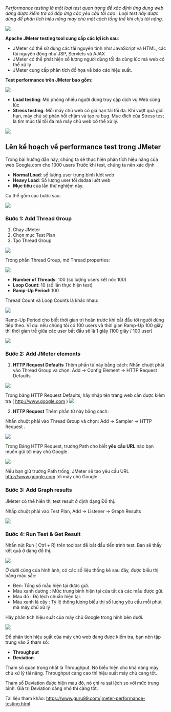 *Performance testing là một loại test quan trọng để xác định ứng dụng web đang được kiểm tra có đáp ứng các yêu cầu tải cao . Loại test này được dùng để phân tích hiệu năng máy chủ một cách tổng thể khi chịu tải nặng.*

![](https://images.viblo.asia/ec05af0d-2517-4f52-b340-4dd13ba15477.PNG)


**Apache JMeter testing tool cung cấp các lợi ích sau**:

- JMeter có thể sử dụng các tài nguyên tĩnh như JavaScript và HTML, các tài nguyên động như JSP, Servlets và AJAX
- JMeter có thể phát hiện số lượng người dùng tối đa cùng lúc mà web có thể xử lý
- JMeter cung cấp phân tích đồ họa về báo cáo hiệu suất.

**Test performance trên JMeter bao gồm**: 

![](https://images.viblo.asia/a111fc59-4783-40b9-a1fc-70aa07bb4c53.png)

- **Load testing**: Mô phỏng nhiều người dùng truy cập dịch vụ Web cùng lúc
- **Stress testing**: Mỗi máy chủ web có giá hạn tải tối đa. Khi vượt quá giới hạn, máy chủ sẽ phản hồi chậm và tạo ra bug. Mục đích của Stress test là tìm mức tải tối đa mà máy chủ web có thể xử lý.


![](https://images.viblo.asia/2e409410-f6cb-4970-9a75-32f25140a225.png)

## Lên kế hoạch về performance test trong JMeter

Trong bài hướng dẫn này, chúng ta sẽ thực hiện phân tích hiệu năng của web Google.com cho 1000 users
Trước khi test, chúng ta nên xác định
- **Normal Load**: số lượng user trung bình lướt web
- **Heavy Load**: Số lượng user tối dsdaa lướt web
- **Mục tiêu** của lần thử nghiệm này.

 Cụ thể gồm các bước sau: 

![](https://images.viblo.asia/9516572b-68c5-4e3f-ad37-617260862fa4.png)

### Bước 1: Add Thread Group
1. Chạy JMeter
2. Chọn mục Test Plan
3. Tạo  Thread Group

![](https://images.viblo.asia/6adfaffc-8935-4122-9870-57580b4cb969.png)

Trong phần Thread Group, mở Thread properties:

![](https://images.viblo.asia/a76c4a13-073a-4fe5-94f8-6278aed48244.png)

- **Number of Threads**: 100 (sô lượng users kết nối: 100)
- **Loop Count**: 10 (số lần thực hiện test)
- **Ramp-Up Period**: 100

Thread Count và  Loop Counts là khác nhau:

![](https://images.viblo.asia/c836763b-f0a9-48ac-b1e2-0e8fffe88a5a.png)

Ramp-Up Period cho biết thời gian trì hoãn trước khi bắt đầu tới người dùng tiếp theo. 
Ví dụ: nếu chúng tôi có 100 users và thời gian Ramp-Up 100 giây thì thời gian trễ giữa các user bắt đầu sẽ là 1 giây (100 giây / 100 user)

![](https://images.viblo.asia/2e9a4d22-0dee-49c0-abd0-f1447029b277.png)


### Bước 2: Add JMeter elements
1. **HTTP Request Defaults**
Thêm phần từ này bằng cách: Nhấn chuột phải vào Thread Group và chọn: Add  -> Config Element  -> HTTP Request Defaults

![](https://images.viblo.asia/ae124bdb-297d-4963-a2d5-04b58916e94d.png)

Trong bảng HTTP Request Defaults, hãy nhập tên trang web cần được kiểm tra ( http://www.google.com )
![](https://images.viblo.asia/a7f65d61-3e06-4964-a21f-31145333c6a2.png)

2. **HTTP Request**
Thêm phần từ này bằng cách: 

Nhấn chuột phải vào Thread Group và chọn: Add  -> Sampler  -> HTTP Request . 

![](https://images.viblo.asia/179bccab-a7d1-4b12-8af0-2ecea1d2fbc9.png)

Trong Bảng HTTP Request, trường Path cho biết **yêu cầu URL** nào bạn muốn gửi tới máy chủ Google.

![](https://images.viblo.asia/0071ce5b-1490-4738-9258-b728224d9f86.png)


Nếu bạn giữ trường Path trống,   JMeter sẽ tạo yêu cầu URL http://www.google.com tới máy chủ Google.

### Bước 3: Add Graph results

JMeter có thể hiển thị test result  ở định dạng Đồ thị.

Nhấp chuột phải vào Test Plan, Add -> Listener -> Graph Results

![](https://images.viblo.asia/2443ce0c-b333-4005-9337-d7a1c65084eb.png)

### Bước 4: Run Test & Get Result

Nhấn nút Run ( Ctrl + R) trên toolbar để bắt đầu tiến trình test.  Bạn sẽ thấy kết quả ở dạng đồ thị.


![](https://images.viblo.asia/988b48c8-28bf-4d06-bc00-616623545458.gif)

Ở dưới cùng của hình ảnh, có các số liệu thống kê sau đây, được biểu thị bằng màu sắc:

- Đen: Tổng số mẫu hiện tại được gửi.
- Màu xanh dương : Mức trung bình hiện tại của tất cả các mẫu được gửi.
- Màu đỏ : Độ lệch chuẩn hiện tại.
- Màu xanh lá cây : Tỷ lệ thông lượng biểu thị số lượng yêu cầu mỗi phút mà máy chủ xử lý

Hãy phân tích hiệu suất của máy chủ Google trong hình bên dưới.

![](https://images.viblo.asia/74dcf191-4756-4270-bd60-0ad8cc5927d8.png)

Để phân tích hiệu suất của máy chủ web đang được kiểm tra, bạn nên tập trung vào 2 tham số:

- **Throughput**
- **Deviation**

Tham số quan trọng nhất là Throughput. Nó biểu hiện cho khả năng máy chủ xử lý tải nặng. Throughput càng cao thì hiệu suất máy chủ càng tốt.

Tham số Deviation được hiện màu đỏ, nó chỉ ra sai lệch so với mức trung bình. Giá trị Deviation càng nhỏ thì càng tốt.



Tài liệu tham khảo: https://www.guru99.com/jmeter-performance-testing.html